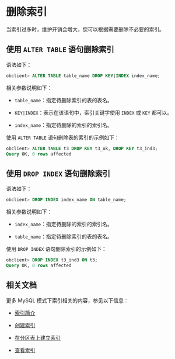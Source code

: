 # 删除索引

当索引过多时，维护开销会增大，您可以根据需要删除不必要的索引。

## 使用 `ALTER TABLE` 语句删除索引

语法如下：

```sql
obclient> ALTER TABLE table_name DROP KEY|INDEX index_name;
```

相关参数说明如下：

* `table_name`：指定待删除索引的表的表名。

* `KEY|INDEX`：表示在该语句中，索引关键字使用 `INDEX` 或 `KEY` 都可以。

* `index_name`：指定待删除的索引的索引名。

使用 `ALTER TABLE` 语句删除表的索引的示例如下：

```sql
obclient> ALTER TABLE t3 DROP KEY t3_uk, DROP KEY t3_ind3;
Query OK, 0 rows affected
```

## 使用 `DROP INDEX` 语句删除索引

语法如下：

```sql
obclient> DROP INDEX index_name ON table_name;
```

相关参数说明如下：

* `index_name`：指定待删除的索引的索引名。

* `table_name`：指定待删除索引的表的表名。

使用 `DROP INDEX` 语句删除索引的示例如下：

```sql
obclient> DROP INDEX t3_ind3 ON t3;
Query OK, 0 rows affected
```

## 相关文档

更多 MySQL 模式下索引相关的内容，参见以下信息：

* [索引简介](../../../../1.oceanbase-database-concepts/4.database-objects/2.database-objects-of-mysql-mode/3.index-of-oracle-mode/1.index-overview-of-mysql-mode.md)

* [创建索引](1.about-indexes-of-mysql-mode.md)

* [在分区表上建立索引](../../../4.replica-management/2.manage-partition-table/2.mysql-mode/9.create-partition-table-index-of-mysql-mode/2.local-index-of-mysql-mode.md)

* [查看索引](2.create-an-index-of-mysql-mode.md)
